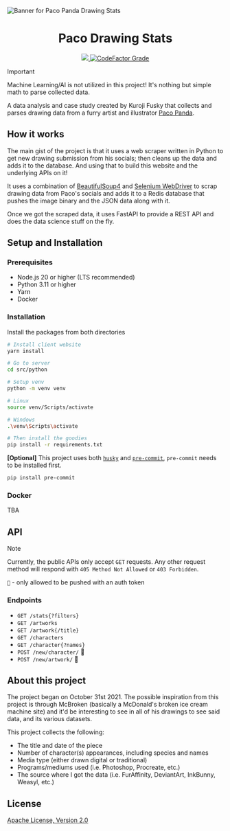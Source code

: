 ![Banner for Paco Panda Drawing Stats](https://user-images.githubusercontent.com/94678583/208869784-c68b5483-8e18-4d01-9163-d502b4cb40c5.png)

<div align="center">
  <h1 align="center">Paco Drawing Stats</h1>

  <a href="https://opensource.org/licenses/apache-2-0">
		<img src="https://img.shields.io/github/license/kuroji-fusky/pacopanda-drawing-stats?style=flat-square">
	</a>
  <a href="https://www.codefactor.io/repository/github/kuroji-fusky/pacopanda-drawing-stats">
    <img alt="CodeFactor Grade" src="https://img.shields.io/codefactor/grade/github/kuroji-fusky/pacopanda-drawing-stats?style=flat-square">
  </a>
</div>

> [!IMPORTANT]
> Machine Learning/AI is not utilized in this project! It's nothing but simple math
> to parse collected data.

A data analysis and case study created by Kuroji Fusky that collects
and parses drawing data from a furry artist and illustrator [Paco Panda][paco].

## How it works

The main gist of the project is that it uses a web scraper written in Python to get new
drawing submission from his socials; then cleans up the data and adds it to the
database. And using that to build this website and the underlying APIs on it!

It uses a combination of [BeautifulSoup4](<https://en.wikipedia.org/wiki/Beautiful_Soup_(HTML_parser)>)
and [Selenium WebDriver](https://www.selenium.dev/) to scrap drawing data from Paco's
socials and adds it to a Redis database that pushes the image binary and the JSON data
along with it.

Once we got the scraped data, it uses FastAPI to provide a REST API and does the data science
stuff on the fly.

## Setup and Installation

### Prerequisites

- Node.js 20 or higher (LTS recommended)
- Python 3.11 or higher
- Yarn
- Docker

### Installation

Install the packages from both directories

```sh
# Install client website
yarn install

# Go to server
cd src/python

# Setup venv
python -m venv venv

# Linux
source venv/Scripts/activate

# Windows
.\venv\Scripts\activate

# Then install the goodies
pip install -r requirements.txt
```

**[Optional]** This project uses both [`husky`](https://github.com/typicode/husky) and [`pre-commit`](https://pre-commit.com), `pre-commit` needs to be installed first.

```sh
pip install pre-commit
```

### Docker

TBA

## API

> [!NOTE]
> Currently, the public APIs only accept `GET` requests. Any
> other request method will respond with `405 Method Not Allowed`
> or `403 Forbidden`.
>
> `👑` - only allowed to be pushed with an auth token

### Endpoints

- `GET /stats{?filters}`
- `GET /artworks`
- `GET /artwork{/title}`
- `GET /characters`
- `GET /character{?names}`
- `POST /new/character/` 👑
- `POST /new/artwork/` 👑

## About this project

The project began on October 31st 2021. The possible inspiration from this
project is through McBroken (basically a McDonald's broken ice cream machine
site) and it'd be interesting to see in all of his drawings to see said data,
and its various datasets.

This project collects the following:

- The title and date of the piece
- Number of character(s) appearances, including species and names
- Media type (either drawn digital or traditional)
- Programs/mediums used (i.e. Photoshop, Procreate, etc.)
- The source where I got the data (i.e. FurAffinity, DeviantArt, InkBunny,
  Weasyl, etc.)

## License

[Apache License, Version 2.0](https://opensource.org/license/apache-2-0)

[paco]: https://twitter.com/panda_paco
